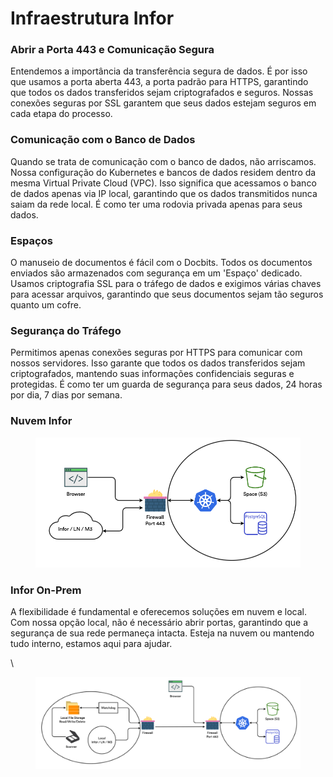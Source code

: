 # Infraestrutura Infor

### Abrir a Porta 443 e Comunicação Segura

Entendemos a importância da transferência segura de dados. É por isso que usamos a porta aberta 443, a porta padrão para HTTPS, garantindo que todos os dados transferidos sejam criptografados e seguros. Nossas conexões seguras por SSL garantem que seus dados estejam seguros em cada etapa do processo.

### Comunicação com o Banco de Dados

Quando se trata de comunicação com o banco de dados, não arriscamos. Nossa configuração do Kubernetes e bancos de dados residem dentro da mesma Virtual Private Cloud (VPC). Isso significa que acessamos o banco de dados apenas via IP local, garantindo que os dados transmitidos nunca saiam da rede local. É como ter uma rodovia privada apenas para seus dados.

### Espaços

O manuseio de documentos é fácil com o Docbits. Todos os documentos enviados são armazenados com segurança em um 'Espaço' dedicado. Usamos criptografia SSL para o tráfego de dados e exigimos várias chaves para acessar arquivos, garantindo que seus documentos sejam tão seguros quanto um cofre.

### Segurança do Tráfego

Permitimos apenas conexões seguras por HTTPS para comunicar com nossos servidores. Isso garante que todos os dados transferidos sejam criptografados, mantendo suas informações confidenciais seguras e protegidas. É como ter um guarda de segurança para seus dados, 24 horas por dia, 7 dias por semana.

### Nuvem Infor

<figure><img src=".gitbook/assets/DocBits_II_infra_cloud.webp" alt=""><figcaption></figcaption></figure>

### Infor On-Prem

A flexibilidade é fundamental e oferecemos soluções em nuvem e local. Com nossa opção local, não é necessário abrir portas, garantindo que a segurança de sua rede permaneça intacta. Esteja na nuvem ou mantendo tudo interno, estamos aqui para ajudar.

\

<figure><img src=".gitbook/assets/DocBits_II_infra-on-prem-1024x355.webp" alt=""><figcaption></figcaption></figure>

